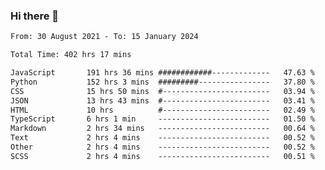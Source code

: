 ### Hi there 👋

<!--
**dominoto/dominoto** is a ✨ _special_ ✨ repository because its `README.md` (this file) appears on your GitHub profile.

Here are some ideas to get you started:

- 🔭 I’m currently working on ...
- 🌱 I’m currently learning ...
- 👯 I’m looking to collaborate on ...
- 🤔 I’m looking for help with ...
- 💬 Ask me about ...
- 📫 How to reach me: ...
- 😄 Pronouns: ...
- ⚡ Fun fact: ...
-->
<!--START_SECTION:waka-->

```txt
From: 30 August 2021 - To: 15 January 2024

Total Time: 402 hrs 17 mins

JavaScript       191 hrs 36 mins ############-------------   47.63 %
Python           152 hrs 3 mins  #########----------------   37.80 %
CSS              15 hrs 50 mins  #------------------------   03.94 %
JSON             13 hrs 43 mins  #------------------------   03.41 %
HTML             10 hrs          #------------------------   02.49 %
TypeScript       6 hrs 1 min     -------------------------   01.50 %
Markdown         2 hrs 34 mins   -------------------------   00.64 %
Text             2 hrs 4 mins    -------------------------   00.52 %
Other            2 hrs 4 mins    -------------------------   00.52 %
SCSS             2 hrs 4 mins    -------------------------   00.51 %
```

<!--END_SECTION:waka-->

